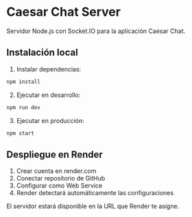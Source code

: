 # Caesar Chat Server

Servidor Node.js con Socket.IO para la aplicación Caesar Chat.

## Instalación local

1. Instalar dependencias:
```bash
npm install
```

2. Ejecutar en desarrollo:
```bash
npm run dev
```

3. Ejecutar en producción:
```bash
npm start
```

## Despliegue en Render

1. Crear cuenta en render.com
2. Conectar repositorio de GitHub
3. Configurar como Web Service
4. Render detectará automáticamente las configuraciones

El servidor estará disponible en la URL que Render te asigne.
